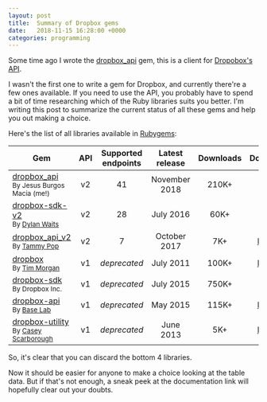 ```yaml
---
layout: post
title:  Summary of Dropbox gems
date:   2018-11-15 16:28:00 +0000
categories: programming
---
```


Some time ago I wrote the [dropbox_api][gems_dropbox_api] gem, this is a client
for [Dropobox's API][dropbox_api].

I wasn't the first one to write a gem for Dropbox, and currently there're
a few ones available. If you need to use the API, you probably have to spend
a bit of time researching which of the Ruby libraries suits you better. I'm
writing this post to summarize the current status of all these gems and help
you out making a choice.



Here's the list of all libraries available in
[Rubygems][rubygems]:

| Gem | API | Supported endpoints | Latest release | Downloads | Documentation
| --- |:---:|:---:|:---:|:---:|:---:|
| [dropbox_api][gems_dropbox_api] <br/><small>By Jesus Burgos Macia (me!)</small> | v2 | 41 | November 2018 | 210K+ | [YARD][gems_dropbox_api_doc]
| [dropbox-sdk-v2][gems_dropbox_sdk_v2] <br/><small>By [Dylan Waits][gh_waits]</small> | v2 | 28 | July 2016 | 60K+ | [YARD][gems_dropbox_sdk_v2_doc]
| [dropbox_api_v2][gems_dropbox_api_v2] <br/><small>By [Tammy Pop][gh_smurfik]</small> | v2 | 7 | October 2017 | 7K+ | [Readme file][gems_dropbox_api_v2]
| [dropbox][gems_dropbox] <br/><small>By [Tim Morgan][gh_riscfuture]</small> | v1 | *deprecated* | July 2011 | 100K+ | [Readme file][gems_dropbox]
| [dropbox-sdk][gems_dropbox_sdk] <br/><small>By Dropbox Inc.</small> | v1 | *deprecated* | July 2015 | 750K+ | -
| [dropbox-api][gems_dropbox_dash_api] <br/><small>By [Base Lab][gh_baselab]</small> | v1 | *deprecated* | May 2015 | 115K+ | [Readme file][gems_dropbox_dash_api]
| [dropbox-utility][gems_dropbox_utility] <br/><small>By [Casey Scarborough][gh_caseyscarborough]</small> | v1 | *deprecated* | June 2013 | 5K+ | [Readme file][gems_dropbox_utility]

So, it's clear that you can discard the bottom 4 libraries.

Now it should be easier for anyone to make a choice looking at the table data.
But if that's not enough, a sneak peek at the documentation link will hopefully
clear out your doubts.

[dropbox_api]: https://www.dropbox.com/developers/documentation/http/documentation
[rubygems]: https://rubygems.org/search?utf8=%E2%9C%93&query=dropbox
[api_v1_deprecation]: https://blogs.dropbox.com/developers/2017/06/updated-api-v1-deprecation-timeline/

[gems_dropbox]: https://github.com/RISCfuture/dropbox
[gems_dropbox_sdk]: https://github.com/dropbox/dropbox-sdk-ruby
[gems_dropbox_api]: https://github.com/Jesus/dropbox_api
[gems_dropbox_api_doc]: https://www.xuuso.com/dropbox_api/DropboxApi/Client.html
[gems_dropbox_dash_api]: https://github.com/futuresimple/dropbox-api
[gems_dropbox_sdk_v2]: https://github.com/waits/dropbox-sdk-ruby
[gems_dropbox_sdk_v2_doc]: https://www.rubydoc.info/github/waits/dropbox-sdk-ruby/Dropbox/Client
[gems_dropbox_utility]: https://github.com/caseyscarborough/dropbox-utility
[gems_dropbox_api_v2]: https://github.com/smurfik/dropbox_api_v2

[gh_waits]: https://github.com/waits
[gh_smurfik]: https://github.com/smurfik
[gh_riscfuture]: https://github.com/RISCfuture
[gh_baselab]: https://github.com/futuresimple
[gh_caseyscarborough]: https://github.com/caseyscarborough
